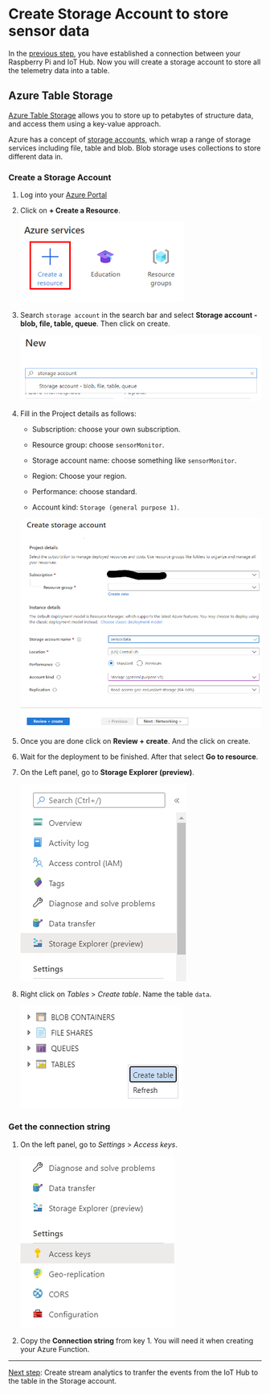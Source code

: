 # Create Storage Account to store sensor data

In the [previous step](./Python_code.md), you have established a connection between your Raspberry Pi and IoT Hub. Now you will create a storage account to store all the telemetry data into a table.

## Azure Table Storage

[Azure Table Storage](https://azure.microsoft.com/services/storage/tables/) allows you to store up to petabytes of structure data, and access them using a key-value approach.

Azure has a concept of [storage accounts](https://docs.microsoft.com/azure/storage/common/storage-account-overview/?WT.mc_id=agrohack-github-jabenn), which wrap a range of storage services including file, table and blob. Blob storage uses collections to store different data in.

### Create a Storage Account

1. Log into your [Azure Portal](https://portal.azure.com/)

1. Click on **+ Create a Resource**.

    ![create resource](./media/create_resource.png)

1. Search `storage account` in the search bar and select **Storage account - blob, file, table, queue**. Then click on create.

    ![search storage account](./media/search_storage_account.png)

1. Fill in the Project details as follows:

    * Subscription: choose your own subscription.

    * Resource group: choose `sensorMonitor`.

    * Storage account name: choose something like `sensorMonitor`.

    * Region: Choose your region.

    * Performance: choose standard.

    * Account kind: `Storage (general purpose 1)`.

    ![iot hub details](./media/create_storage_account.png)

1. Once you are done click on **Review + create**. And the click on create.

1. Wait for the deployment to be finished. After that select **Go to resource**.

1. On the Left panel, go to **Storage Explorer (preview)**.

    ![storage explorer](./media/storage_explorer.png)

1. Right click on *Tables* > *Create table*. Name the table `data`.

    ![create table](./media/create_table.png)

### Get the connection string

1. On the left panel, go to *Settings* > *Access keys*.

    ![access key](./media/storage_account_accesskey.png)

1. Copy the **Connection string** from key 1. You will need it when creating your Azure Function.

---------------

[Next step](Create_stream_analytics.md): Create stream analytics to tranfer the events from the IoT Hub to the table in the Storage account.
